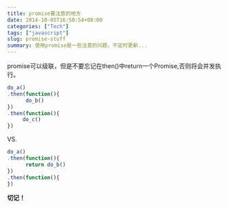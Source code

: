 ```yaml
---
title: promise要注意的地方
date: 2014-10-05T16:50:54+08:00
categories: ["Tech"]
tags: ["javascript"]
slug: promise-stuff
summary: 使用promise是一些注意的问题，不定时更新...
---
```


promise可以级联，但是不要忘记在then()中return一个Promise,否则将会并发执行。

``` javascript
do_a()
.then(function(){
      do_b()
})
.then(function(){
     do_c()
})
```

VS.

``` javascript
do_a()
.then(function(){
      return do_b()
})
.then(function(){
})
```

**切记！**